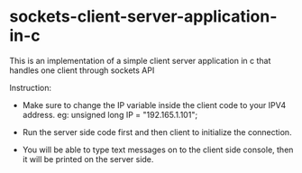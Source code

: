 # sockets-client-server-application-in-c
This is an implementation of a simple client server application in c that handles one client through sockets API

Instruction:

* Make sure to change the IP variable inside the client code to your IPV4 address.
eg: unsigned long IP = "192.165.1.101";

* Run the server side code first and then client to initialize the connection.
* You will be able to type text messages on to the client side console, then it will be printed on the server side.
